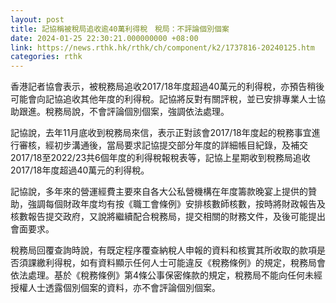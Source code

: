 ```yaml
---
layout: post
title: 記協稱被稅局追收逾40萬利得稅　稅局：不評論個別個案
date: 2024-01-25 22:30:21.000000000 +08:00
link: https://news.rthk.hk/rthk/ch/component/k2/1737816-20240125.htm
categories: rthk
---
```


香港記者協會表示，被稅務局追收2017/18年度超過40萬元的利得稅，亦預告稍後可能會向記協追收其他年度的利得稅。記協將反對有關評稅，並已安排專業人士協助跟進。稅務局說，不會評論個別個案，強調依法處理。

記協說，去年11月底收到稅務局來信，表示正對該會2017/18年度起的稅務事宜進行審核，經初步溝通後，當局要求記協提交部分年度的詳細帳目紀錄，及補交2017/18至2022/23共6個年度的利得稅報稅表等，記協上星期收到稅務局追收2017/18年度超過40萬元的利得稅。

記協說，多年來的營運經費主要來自各大公私營機構在年度籌款晚宴上提供的贊助，強調每個財政年度均有按《職工會條例》安排核數師核數，按時將財政報告及核數報告提交政府，又說將繼續配合稅務局，提交相關的財務文件，及後可能提出會面要求。

稅務局回覆查詢時說，有既定程序覆查納稅人申報的資料和核實其所收取的款項是否須課繳利得稅，如有資料顯示任何人士可能違反《稅務條例》的規定，稅務局會依法處理。基於《稅務條例》第4條公事保密條款的規定，稅務局不能向任何未經授權人士透露個別個案的資料，亦不會評論個別個案。
